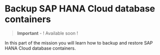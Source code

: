 # Backup SAP HANA Cloud database containers

> **Important** - ! Available soon !

In this part of the mission you will learn how to backup and restore SAP HANA Cloud database containers.